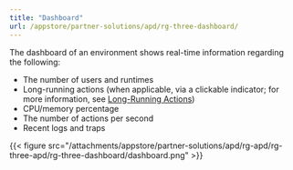 ```yaml
---
title: "Dashboard"
url: /appstore/partner-solutions/apd/rg-three-dashboard/
---
```


The dashboard of an environment shows real-time information regarding the following:

* The number of users and runtimes
* Long-running actions (when applicable, via a clickable indicator; for more information, see [Long-Running Actions](/appstore/partner-solutions/apd/rg-three-long-running-actions/))
* CPU/memory percentage
* The number of actions per second
* Recent logs and traps

{{< figure src="/attachments/appstore/partner-solutions/apd/rg-apd/rg-three-apd/rg-three-dashboard/dashboard.png" >}}
